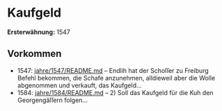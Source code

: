 # Kaufgeld

**Ersterwähnung:** 1547

## Vorkommen
- 1547: [jahre/1547/README.md](../jahre/1547/README.md) – Endlih hat der Schoſſer zu Freiburg
Befehl bekommen, die Schafe anzunehmen, alldieweil aber
die Wolle abgenommen und verkauft, das Kaufgeld...
- 1584: [jahre/1584/README.md](../jahre/1584/README.md) – 2) Soll das Kaufgeld für die Kuh den Georgengäſſern
folgen...
